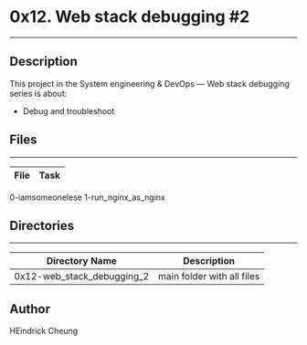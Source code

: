 # 0x12. Web stack debugging #2

---
## Description

This project in the  System engineering & DevOps ― Web stack debugging  series is about:
* Debug and troubleshoot

## Files
---
File|Task
---|---
0-iamsomeonelese
1-run_nginx_as_nginx

## Directories
---
Directory Name | Description
---|---
0x12-web_stack_debugging_2 | main folder with all files

## Author
HEindrick Cheung